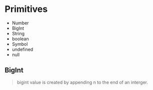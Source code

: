 # Primitives

- Number
- BigInt
- String
- boolean
- Symbol
- undefined
- null

## BigInt

> bigint value is created by appending n to the end of an interger.
